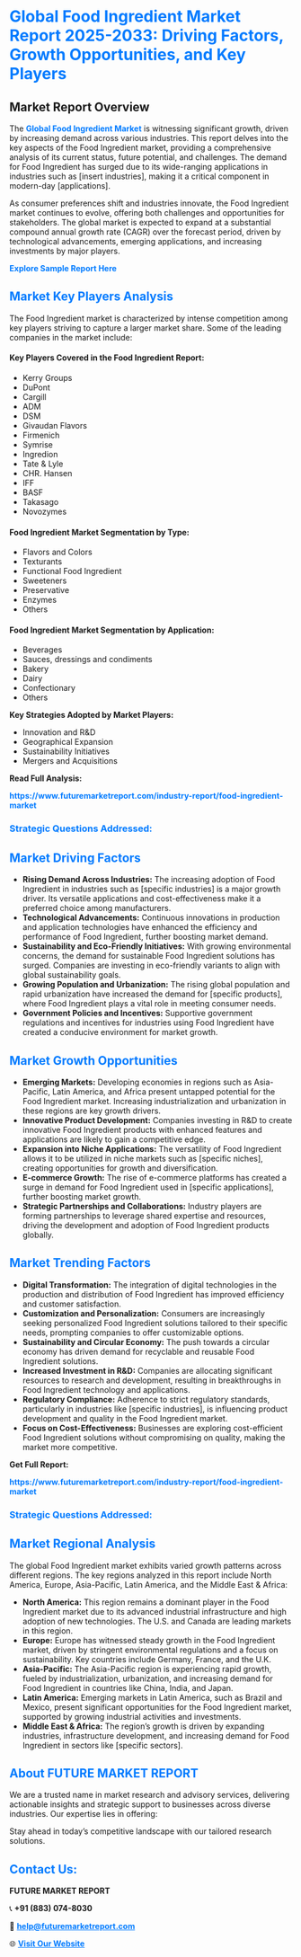 <h1 style="color: #007BFF;">Global Food Ingredient Market Report 2025-2033: Driving Factors, Growth Opportunities, and Key Players</h1>

<section id="overview">
<h2>Market Report Overview</h2>
<p>The <a href="https://www.futuremarketreport.com/industry-report/food-ingredient-market" style="color: #007BFF; text-decoration: none;"><strong>Global Food Ingredient Market</strong></a> is witnessing significant growth, driven by increasing demand across various industries. This report delves into the key aspects of the Food Ingredient market, providing a comprehensive analysis of its current status, future potential, and challenges. The demand for Food Ingredient has surged due to its wide-ranging applications in industries such as [insert industries], making it a critical component in modern-day [applications].</p>
<p>As consumer preferences shift and industries innovate, the Food Ingredient market continues to evolve, offering both challenges and opportunities for stakeholders. The global market is expected to expand at a substantial compound annual growth rate (CAGR) over the forecast period, driven by technological advancements, emerging applications, and increasing investments by major players.</p>
</section>

<section id="overview">
<p><a href="https://www.futuremarketreport.com/request-sample/reportId=102836" style="color: #007BFF; text-decoration: none;"><strong>Explore Sample Report Here</strong></a></p>
</section>

<section id="key-players">
<h2 style="color: #007BFF;">Market Key Players Analysis</h2>
<p>The Food Ingredient market is characterized by intense competition among key players striving to capture a larger market share. Some of the leading companies in the market include:</p>
<h4>Key Players Covered in the Food Ingredient Report:</h4>
<ul><li>Kerry Groups</li><li>DuPont</li><li>Cargill</li><li>ADM</li><li>DSM</li><li>Givaudan Flavors</li><li>Firmenich</li><li>Symrise</li><li>Ingredion</li><li>Tate &amp; Lyle</li><li>CHR. Hansen</li><li>IFF</li><li>BASF</li><li>Takasago</li><li>Novozymes</li></ul>
<h4>Food Ingredient Market Segmentation by Type:</h4>
<ul><li>Flavors and Colors</li><li>Texturants</li><li>Functional Food Ingredient</li><li>Sweeteners</li><li>Preservative</li><li>Enzymes</li><li>Others</li></ul>

<h4>Food Ingredient Market Segmentation by Application:</h4>
<ul><li>Beverages</li><li>Sauces, dressings and condiments</li><li>Bakery</li><li>Dairy</li><li>Confectionary</li><li>Others</li></ul>
<p><strong>Key Strategies Adopted by Market Players:</strong></p>
<ul>
<li>Innovation and R&D</li>
<li>Geographical Expansion</li>
<li>Sustainability Initiatives</li>
<li>Mergers and Acquisitions</li>
</ul>
</section>

<section>
<p><strong>Read Full Analysis: </strong></p><a href="https://www.futuremarketreport.com/industry-report/food-ingredient-market" style="color: #007BFF; text-decoration: none;"><strong>https://www.futuremarketreport.com/industry-report/food-ingredient-market</strong></a>
<h3 style="color: #007BFF;">Strategic Questions Addressed:</h3>
</section>

<section id="driving-factors">
<h2 style="color: #007BFF;">Market Driving Factors</h2>
<ul>
<li><strong>Rising Demand Across Industries:</strong> The increasing adoption of Food Ingredient in industries such as [specific industries] is a major growth driver. Its versatile applications and cost-effectiveness make it a preferred choice among manufacturers.</li>
<li><strong>Technological Advancements:</strong> Continuous innovations in production and application technologies have enhanced the efficiency and performance of Food Ingredient, further boosting market demand.</li>
<li><strong>Sustainability and Eco-Friendly Initiatives:</strong> With growing environmental concerns, the demand for sustainable Food Ingredient solutions has surged. Companies are investing in eco-friendly variants to align with global sustainability goals.</li>
<li><strong>Growing Population and Urbanization:</strong> The rising global population and rapid urbanization have increased the demand for [specific products], where Food Ingredient plays a vital role in meeting consumer needs.</li>
<li><strong>Government Policies and Incentives:</strong> Supportive government regulations and incentives for industries using Food Ingredient have created a conducive environment for market growth.</li>
</ul>
</section>

<section id="growth-opportunities">
<h2 style="color: #007BFF;">Market Growth Opportunities</h2>
<ul>
<li><strong>Emerging Markets:</strong> Developing economies in regions such as Asia-Pacific, Latin America, and Africa present untapped potential for the Food Ingredient market. Increasing industrialization and urbanization in these regions are key growth drivers.</li>
<li><strong>Innovative Product Development:</strong> Companies investing in R&D to create innovative Food Ingredient products with enhanced features and applications are likely to gain a competitive edge.</li>
<li><strong>Expansion into Niche Applications:</strong> The versatility of Food Ingredient allows it to be utilized in niche markets such as [specific niches], creating opportunities for growth and diversification.</li>
<li><strong>E-commerce Growth:</strong> The rise of e-commerce platforms has created a surge in demand for Food Ingredient used in [specific applications], further boosting market growth.</li>
<li><strong>Strategic Partnerships and Collaborations:</strong> Industry players are forming partnerships to leverage shared expertise and resources, driving the development and adoption of Food Ingredient products globally.</li>
</ul>
</section>

<section id="trending-factors">
<h2 style="color: #007BFF;">Market Trending Factors</h2>
<ul>
<li><strong>Digital Transformation:</strong> The integration of digital technologies in the production and distribution of Food Ingredient has improved efficiency and customer satisfaction.</li>
<li><strong>Customization and Personalization:</strong> Consumers are increasingly seeking personalized Food Ingredient solutions tailored to their specific needs, prompting companies to offer customizable options.</li>
<li><strong>Sustainability and Circular Economy:</strong> The push towards a circular economy has driven demand for recyclable and reusable Food Ingredient solutions.</li>
<li><strong>Increased Investment in R&D:</strong> Companies are allocating significant resources to research and development, resulting in breakthroughs in Food Ingredient technology and applications.</li>
<li><strong>Regulatory Compliance:</strong> Adherence to strict regulatory standards, particularly in industries like [specific industries], is influencing product development and quality in the Food Ingredient market.</li>
<li><strong>Focus on Cost-Effectiveness:</strong> Businesses are exploring cost-efficient Food Ingredient solutions without compromising on quality, making the market more competitive.</li>
</ul>
</section>

<section>
<p><strong>Get Full Report: </strong></p><a href="https://www.futuremarketreport.com/industry-report/food-ingredient-market" style="color: #007BFF; text-decoration: none;"><strong>https://www.futuremarketreport.com/industry-report/food-ingredient-market</strong></a>
<h3 style="color: #007BFF;">Strategic Questions Addressed:</h3>
</section>


<section id="regional-analysis">
<h2 style="color: #007BFF;">Market Regional Analysis</h2>
<p>The global Food Ingredient market exhibits varied growth patterns across different regions. The key regions analyzed in this report include North America, Europe, Asia-Pacific, Latin America, and the Middle East & Africa:</p>
<ul>
<li><strong>North America:</strong> This region remains a dominant player in the Food Ingredient market due to its advanced industrial infrastructure and high adoption of new technologies. The U.S. and Canada are leading markets in this region.</li>
<li><strong>Europe:</strong> Europe has witnessed steady growth in the Food Ingredient market, driven by stringent environmental regulations and a focus on sustainability. Key countries include Germany, France, and the U.K.</li>
<li><strong>Asia-Pacific:</strong> The Asia-Pacific region is experiencing rapid growth, fueled by industrialization, urbanization, and increasing demand for Food Ingredient in countries like China, India, and Japan.</li>
<li><strong>Latin America:</strong> Emerging markets in Latin America, such as Brazil and Mexico, present significant opportunities for the Food Ingredient market, supported by growing industrial activities and investments.</li>
<li><strong>Middle East & Africa:</strong> The region’s growth is driven by expanding industries, infrastructure development, and increasing demand for Food Ingredient in sectors like [specific sectors].</li>
</ul>
</section>

<footer>
<h2 style="color: #007BFF;">About FUTURE MARKET REPORT</h2>
<p>We are a trusted name in market research and advisory services, delivering actionable insights and strategic support to businesses across diverse industries. Our expertise lies in offering:</p>

<p>Stay ahead in today’s competitive landscape with our tailored research solutions.</p>

<h2 style="color: #007BFF;">Contact Us:</h2>
<p><strong>FUTURE MARKET REPORT</strong></p>
<p>📞 <strong>+91 (883) 074-8030</strong></p>
<p>📧 <strong><a href="mailto:help@futuremarketreport.com" style="color: #007BFF;">help@futuremarketreport.com</a></strong></p>
<p>🌐 <strong><a href="https://www.futuremarketreport.com/" style="color: #007BFF;">Visit Our Website</a></strong></p>
</footer>